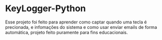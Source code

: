 # KeyLogger-Python
Esse projeto foi feito para aprender como captar quando uma tecla é precionada, e infomações do sistema e como usar enviar emails de forma automática, projeto feito puramente para fins educacionais.
